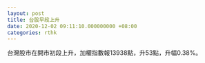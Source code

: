 ```yaml
---
layout: post
title: 台股早段上升
date: 2020-12-02 09:11:10.000000000 +08:00
categories: rthk
---
```


台灣股市在開市初段上升，加權指數報13938點，升53點，升幅0.38%。
